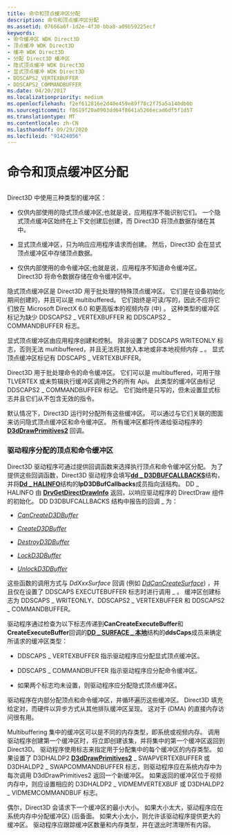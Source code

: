 ```yaml
---
title: 命令和顶点缓冲区分配
description: 命令和顶点缓冲区分配
ms.assetid: 07666a6f-1d2e-4f30-bba8-a09b59225ecf
keywords:
- 命令缓冲区 WDK Direct3D
- 顶点缓冲 WDK Direct3D
- 缓冲 WDK Direct3D
- 分配 Direct3D 缓冲区
- 隐式顶点缓冲 WDK Direct3D
- 显式顶点缓冲 WDK Direct3D
- DDSCAPS2_VERTEXBUFFER
- DDSCAPS2_COMMANDBUFFER
ms.date: 04/20/2017
ms.localizationpriority: medium
ms.openlocfilehash: f2ef612816e2d40e459e89f78c2f75a5a140db0b
ms.sourcegitcommit: f8619f20a0903dd64f8641a5266ecad6df5f1d57
ms.translationtype: MT
ms.contentlocale: zh-CN
ms.lasthandoff: 09/29/2020
ms.locfileid: "91424056"
---
```

# <a name="command-and-vertex-buffer-allocation"></a>命令和顶点缓冲区分配


## <span id="ddk_command_and_vertex_buffer_allocation_gg"></span><span id="DDK_COMMAND_AND_VERTEX_BUFFER_ALLOCATION_GG"></span>


Direct3D 中使用三种类型的缓冲区：

-   仅供内部使用的隐式顶点缓冲区;也就是说，应用程序不能识别它们。 一个隐式顶点缓冲区始终在上下文创建后创建，而 Direct3D 将顶点数据存储在其中。

-   显式顶点缓冲区，只为响应应用程序请求而创建。 然后，Direct3D 会在显式顶点缓冲区中存储顶点数据。

-   仅供内部使用的命令缓冲区;也就是说，应用程序不知道命令缓冲区。 Direct3D 将命令数据存储在命令缓冲区中。

隐式顶点缓冲区是 Direct3D 用于批处理的特殊顶点缓冲区。 它们是在设备初始化期间创建的，并且可以是 multibuffered。 它们始终是可读/写的，因此不应将它们放在 Microsoft DirectX 6.0 和更高版本的视频内存 (中) 。 这种类型的缓冲区标记为缺少 DDSCAPS2 \_ VERTEXBUFFER 和 DDSCAPS2 \_ COMMANDBUFFER 标志。

显式顶点缓冲区由应用程序创建和控制。 除非设置了 DDSCAPS WRITEONLY 标志，否则无法 multibuffered，并且无法将其放入本地或非本地视频内存 \_ 。 显式顶点缓冲区标记有 DDSCAPS \_ VERTEXBUFFER。

Direct3D 用于批处理命令的命令缓冲区。 它们可以是 multibuffered，可用于除 TLVERTEX 或未剪辑执行缓冲区调用之外的所有 Api。 此类型的缓冲区由标记 DDSCAPS2 \_ COMMANDBUFFER 标记。 它们始终是只写的，但未设置显式标志并且它们从不包含无效的指令。

默认情况下，Direct3D 运行时分配所有这些缓冲区。 可以通过与它们关联的图面来访问隐式顶点缓冲区和命令缓冲区。 所有缓冲区都将传递给驱动程序的 [**D3dDrawPrimitives2**](/windows-hardware/drivers/ddi/d3dhal/nc-d3dhal-lpd3dhal_drawprimitives2cb) 回调。

### <a name="span-iddriver-allocated_vertex_and_command_buffersspanspan-iddriver-allocated_vertex_and_command_buffersspanspan-iddriver-allocated_vertex_and_command_buffersspandriver-allocated-vertex-and-command-buffers"></a><span id="Driver-Allocated_Vertex_and_Command_Buffers"></span><span id="driver-allocated_vertex_and_command_buffers"></span><span id="DRIVER-ALLOCATED_VERTEX_AND_COMMAND_BUFFERS"></span>驱动程序分配的顶点和命令缓冲区

Direct3D 驱动程序可通过提供回调函数来选择执行顶点和命令缓冲区分配。 为了提供这些回调函数，Direct3D 驱动程序会填写[**dd \_ D3DBUFCALLBACKS**](/windows/win32/api/ddrawint/ns-ddrawint-dd_d3dbufcallbacks)结构，并将[**Dd \_ HALINFO**](/windows/win32/api/ddrawint/ns-ddrawint-dd_halinfo)结构的**lpD3DBufCallbacks**成员指向该结构。 DD \_ HALINFO 由 [**DrvGetDirectDrawInfo**](/windows/win32/api/winddi/nf-winddi-drvgetdirectdrawinfo) 返回，以响应驱动程序的 DirectDraw 组件的初始化。 DD D3DBUFCALLBACKS 结构中报告的回调 \_ 为：

-   [*CanCreateD3DBuffer*](/windows/win32/api/ddrawint/nc-ddrawint-pdd_cancreatesurface)

-   [*CreateD3DBuffer*](/windows/win32/api/ddrawint/nc-ddrawint-pdd_createsurface)

-   [*DestroyD3DBuffer*](/previous-versions/windows/hardware/drivers/ff552754(v=vs.85))

-   [*LockD3DBuffer*](/previous-versions/windows/hardware/drivers/ff568216(v=vs.85))

-   [*UnlockD3DBuffer*](/previous-versions/windows/hardware/drivers/ff570106(v=vs.85))

这些函数的调用方式与 *DdXxxSurface* 回调 (例如 [*DdCanCreateSurface*](/previous-versions/windows/hardware/drivers/ff549213(v=vs.85))) ，并且仅在设置了 DDSCAPS EXECUTEBUFFER 标志时进行调用 \_ 。 缓冲区创建标志为 DDSCAPS \_ WRITEONLY、DDSCAPS2 \_ VERTEXBUFFER 和 DDSCAPS2 \_ COMMANDBUFFER。

驱动程序通过检查为以下标志传递到**CanCreateExecuteBuffer**和**CreateExecuteBuffer**回调的[**DD \_ SURFACE \_ 本地**](/windows/win32/api/ddrawint/ns-ddrawint-dd_surface_local)结构的**ddsCaps**成员来确定所请求的缓冲区类型：

-   DDSCAPS \_ VERTEXBUFFER 指示驱动程序应分配显式顶点缓冲区。

-   DDSCAPS \_ COMMANDBUFFER 指示驱动程序应分配命令缓冲区。

-   如果两个标志均未设置，则驱动程序应分配隐式顶点缓冲区。

驱动程序在内部分配顶点和命令缓冲区，并循环遍历这些缓冲区。 Direct3D 填充给定对，而硬件以异步方式从其他排队缓冲区呈现。 这对于 (DMA) 的直接内存访问很有用。

Multibuffering 集中的缓冲区可以是不同的内存类型，即系统或视频内存。 调用驱动程序创建第一个缓冲区时，将立即创建该集，并将集中的第一个缓冲区返回到 Direct3D。 驱动程序使用标志来指定用于分配集中的每个缓冲区的内存类型。 如果设置了 D3DHALDP2 [**D3dDrawPrimitives2**](/windows-hardware/drivers/ddi/d3dhal/nc-d3dhal-lpd3dhal_drawprimitives2cb) \_ SWAPVERTEXBUFFER 或 D3DHALDP2 \_ SWAPCOMMANDBUFFER 标志，则驱动程序应在系统内存中为每次调用 D3dDrawPrimitives2 返回一个新缓冲区。 如果返回的缓冲区位于视频内存中，则应设置相应的 D3DHALDP2 \_ VIDMEMVERTEXBUF 或 D3DHALDP2 \_ VIDMEMCOMMANDBUF 标志。

偶尔，Direct3D 会请求下一个缓冲区的最小大小。 如果大小太大，驱动程序应在系统内存中分配缓冲区)  (后备面。 如果大小太小，则允许该驱动程序提供更大的缓冲区。 驱动程序应跟踪缓冲区数量和内存类型，并在退出时清理所有内容。

 

